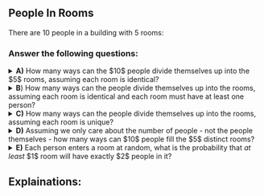 ## People In Rooms
There are $10$ people in a building with $5$ rooms:
### Answer the following questions:
<details><summary><b>A)</b> How many ways can the $10$ people divide themselves up into the $5$ rooms, assuming each room is identical?</summary></details>
<details><summary><b>B</b>) How many ways can the people divide themselves up into the rooms, assuming each room is identical and each room must have at least one person?</summary></details>
<details><summary><b>C)</b> How many ways can the people divide themselves up into the rooms, assuming each room is unique?</summary></details>
<details><summary><b>D)</b> Assuming we only care about the number of people - not the people themselves - how many ways can $10$ people fill the $5$ distinct rooms?</summary></details>
<details><summary><b>E)</b> Each person enters a room at random, what is the probability that <em>at least</em> $1$ room will have exactly $2$ people in it?</summary></details>

## Explainations:



